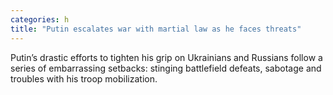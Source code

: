 ```yaml
---
categories: h
title: "Putin escalates war with martial law as he faces threats"
---
```

Putin’s drastic efforts to tighten his grip on Ukrainians and Russians follow a series of embarrassing setbacks: stinging battlefield defeats, sabotage and troubles with his troop mobilization.